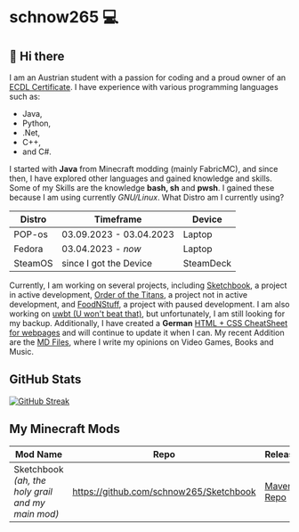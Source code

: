 # schnow265 💻

## 👋 Hi there

I am an Austrian student with a passion for coding and a proud owner of an [ECDL Certificate](https://icdl.org/). I have experience with various programming languages such as:
* Java, 
* Python, 
* .Net, 
* C++, 
* and C#.  

I started with __Java__ from Minecraft modding (mainly FabricMC), and since then, I have explored other languages and gained knowledge and skills. Some of my Skills are the knowledge __bash, sh__ and __pwsh__. I gained these because I am using currently _GNU/Linux_. What Distro am I currently using? 

| Distro | Timeframe | Device |
| --- | --- | --- |
| POP-os| 03.09.2023 - 03.04.2023 | Laptop |
| Fedora | 03.04.2023 - _now_ | Laptop |
| SteamOS | since I got the Device | SteamDeck |

Currently, I am working on several projects, including [Sketchbook](https://github.com/schnow265/Sketchbook/), a project in active development, [Order of the Titans](https://github.com/schnow265/Order-of-the-Titans), a project not in active development, and [FoodNStuff](https://github.com/schnow265/foodnstuff), a project with paused development. I am also working on [uwbt (U won't beat that)](https://github.com/schnow265/uwbt), but unfortunately, I am still looking for my backup. Additionally, I have created a __German__ [HTML + CSS CheatSheet for webpages](https://github.com/schnow265/Cheat-sheet-of-Webpages) and will continue to update it when I can. My recent Addition are the [MD Files](https://github.com/schnow265/the_md_files), where I write my opinions on Video Games, Books and Music.

##  GitHub Stats
[![GitHub Streak](https://streak-stats.demolab.com?user=schnow265&theme=ocean-gradient&hide_border=true&border_radius=5&date_format=j%20M%5B%20Y%5D&mode=weekly)](https://git.io/streak-stats)

## My Minecraft Mods

| Mod Name | Repo | Releases | Snapshots | Modrinth |
| --- | --- | --- | --- | --- |
| Sketchbook _(ah, the holy grail and my main mod)_ | https://github.com/schnow265/Sketchbook | [Maven Repo](https://github.com/schnow265/Sketchbook/packages/1838831) | [Maven Repo](https://github.com/schnow265/Sketchbook/packages/1839523) | https://modrinth.com/mod/sketchbook |
